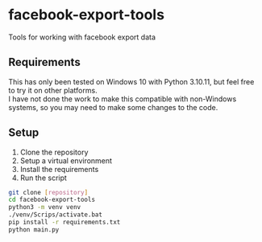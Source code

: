 # facebook-export-tools
Tools for working with facebook export data

## Requirements
This has only been tested on Windows 10 with Python 3.10.11, but feel free to try it on other platforms.  
I have not done the work to make this compatible with non-Windows systems, so you may need to make some changes to the code.

## Setup
1. Clone the repository
2. Setup a virtual environment
3. Install the requirements
4. Run the script

```bash
git clone [repository]
cd facebook-export-tools
python3 -m venv venv
./venv/Scrips/activate.bat
pip install -r requirements.txt
python main.py
```